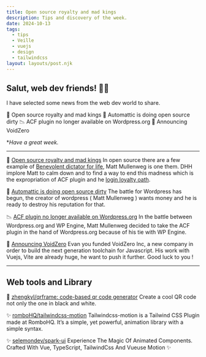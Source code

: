 ```yaml
---
title: Open source royalty and mad kings
description: Tips and discovery of the week.
date: 2024-10-13
tags:
  - tips
  - Veille
  - vuejs
  - design
  - tailwindcss
layout: layouts/post.njk
---
```


## Salut, web dev friends! 🧑‍💻

I have selected some news  from the web dev world to share.

🤴 Open source royalty and mad kings
🤬 Automattic is doing open source dirty
📉 ACF plugin no longer available on Wordpress.org
🚀 Announcing VoidZero

**Have a great week.*

___

🤴 [Open source royalty and mad kings](https://world.hey.com/dhh/open-source-royalty-and-mad-kings-a8f79d16)
In open source there are a few example of [Benevolent dictator for life](https://en.wikipedia.org/wiki/Benevolent_dictator_for_life), Matt Mullenweg is one them. DHH implore Matt to calm down and to find a way to end this madness which is the expropriation of ACF plugin and he [login loyalty oath](https://wptavern.com/wordpress-org-login-gets-mandatory-affiliation-checkbox-following-wp-engine-dispute).

🤬 [Automattic is doing open source dirty](https://world.hey.com/dhh/automattic-is-doing-open-source-dirty-b95cf128)
The battle for Wordpress has begun, the creator of wordpress  ( Matt Mullenweg ) wants money and he is ready to destroy his reputation for that.

📉 [ACF plugin no longer available on Wordpress.org](https://www.advancedcustomfields.com/blog/acf-plugin-no-longer-available-on-wordpress-org/)
In the battle between Wordpress.org and WP Engine, Matt Mullenweg decided to take the ACF plugin in the hand of Wordpress.org because of his tie with WP Engine.

🚀 [Announcing VoidZero](https://voidzero.dev/posts/announcing-voidzero-inc)
Evan you funded VoidZero Inc, a new company in order to build the next generation toolchain for Javascript. His work with Vuejs, Vite are already huge, he want to push it further.
Good luck to you !

___

## Web tools and Library

🎨 [zhengkyl/qrframe: code-based qr code generator](https://github.com/zhengkyl/qrframe?tab=readme-ov-file)
Create a cool QR code not only the one in black and white.

✨ [romboHQ/tailwindcss-motion](https://github.com/romboHQ/tailwindcss-motion)
Tailwindcss-motion is a Tailwind CSS Plugin made at RomboHQ. It’s a simple, yet powerful, animation library with a simple syntax.

✨ [selemondev/spark-ui](https://github.com/selemondev/spark-ui)
Experience The Magic Of Animated Components. Crafted With Vue, TypeScript, TailwindCss And Vueuse Motion ✨